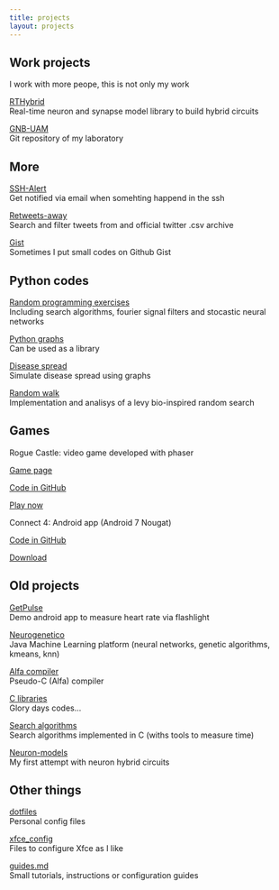 ```yaml
---
title: projects
layout: projects
---
```


## Work projects

I work with more peope, this is not only my work

<a href="http://www.github.com/GNB-UAM/RTHybrid" target="_blank">RTHybrid</a>
<br>Real-time neuron and synapse model library to build hybrid circuits

<a href="http://www.github.com/GNB-UAM/" target="_blank">GNB-UAM</a>
<br>Git repository of my laboratory

## More

<a href="http://www.github.com/manurs/SSH-Alert" target="_blank">SSH-Alert</a>
<br>Get notified via email when somehting happend in the ssh

<a href="http://www.github.com/manurs/retweets-away" target="_blank">Retweets-away</a>
<br>Search and filter tweets from and official twitter .csv archive

<a href="http:/gist.github.com/manurs/" target="_blank">Gist</a>
<br>Sometimes I put small codes on Github Gist

## Python codes

<a href="http://www.github.com/manurs/python-ejers" target="_blank">Random programming exercises</a>
<br>Including search algorithms, fourier signal filters and stocastic neural networks

<a href="http://www.github.com/manurs/python-graphs" target="_blank">Python graphs</a>
<br>Can be used as a library

<a href="http://www.github.com/manurs/disease-spread" target="_blank">Disease spread</a>
<br>Simulate disease spread using graphs

<a href="http://www.github.com/manurs/random-walk" target="_blank">Random walk</a>
<br>Implementation and analisys of a levy bio-inspired random search

## Games

Rogue Castle: video game developed with phaser

<a href="https://manurs.github.io/RogueCastle/web/index.html" target="_blank">Game page</a>

<a href="http://www.github.com/manurs/RogueCastle" target="_blank">Code in GitHub</a>

<a href="https://manurs.github.io/RogueCastle" target="_blank">Play now</a>

Connect 4: Android app (Android 7 Nougat)

<a href="https://github.com/manurs/android-connect4" target="_blank">Code in GitHub</a>

<a href="https://www.dropbox.com/s/gem1lv7zg4mdg97/conecta4_v3_offline.apk" target="_blank">Download</a>

## Old projects

<a href="http://www.github.com/manurs/GetPulse" target="_blank">GetPulse</a>
<br>Demo android app to measure heart rate via flashlight    

<a href="http://www.github.com/manurs/neurogenetico" target="_blank">Neurogenetico</a>
<br>Java Machine Learning platform (neural networks, genetic algorithms, kmeans, knn)   

<a href="http://www.github.com/manurs/compiler" target="_blank">Alfa compiler</a>
<br>Pseudo-C (Alfa) compiler

<a href="http://www.github.com/manurs/libs"  target="_blank">C libraries</a>
<br>Glory days codes...

<a href="http://www.github.com/manurs/search_algorithms" target="_blank">Search algorithms</a>
<br>Search algorithms implemented in C (withs tools to measure time)

<a href="http://www.github.com/manurs/neuron-models" target="_blank">Neuron-models</a>
<br>My first attempt with neuron hybrid circuits

## Other things

<a href="http://www.github.com/manurs/dotfiles" target="_blank">dotfiles</a>
<br>Personal config files

<a href="http://www.github.com/manurs/xfce_config" target="_blank">xfce_config</a>
<br>Files to configure Xfce as I like        
  
<a href="http://www.github.com/manurs/guides.md" target="_blank">guides.md</a>
<br>Small tutorials, instructions or configuration guides     